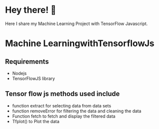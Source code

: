 # Hey there! 👋
Here I share my Machine Learning Project with TensorFlow Javascript.
# Machine LearningwithTensorflowJs

## Requirements
*  Nodejs
*  TensorFlowJS library

  ## Tensor flow js methods used include
  * function extract for selecting data from data sets
  * function removeError for filtering the data and cleaning the data
  * Function fetch to fetch and display the filtered data
  * Tfplot() to Plot the data 
    
    
